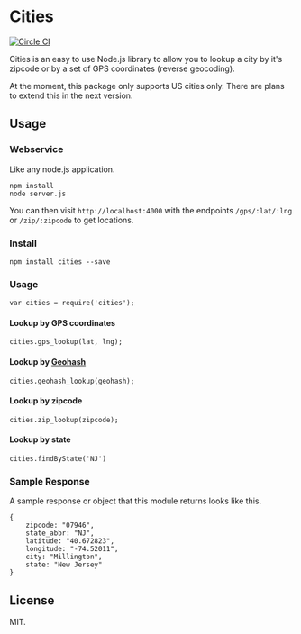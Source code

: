 # Cities

[![Circle CI](https://circleci.com/gh/sjlu/cities.svg?style=svg)](https://circleci.com/gh/sjlu/cities)

Cities is an easy to use Node.js library to allow you to lookup a city by it's zipcode or by a set
of GPS coordinates (reverse geocoding).

At the moment, this package only supports US cities only. There are plans to extend this in the
next version.

## Usage

### Webservice

Like any node.js application.

```
npm install
node server.js
```

You can then visit `http://localhost:4000` with the endpoints `/gps/:lat/:lng` or `/zip/:zipcode`
to get locations.

### Install

```
npm install cities --save
```

### Usage

```
var cities = require('cities');
```

#### Lookup by GPS coordinates

```
cities.gps_lookup(lat, lng);
```

#### Lookup by [Geohash](http://en.wikipedia.org/wiki/Geohash)

```
cities.geohash_lookup(geohash);
```

#### Lookup by zipcode

```
cities.zip_lookup(zipcode);
```

#### Lookup by state

```
cities.findByState('NJ')
```

### Sample Response

A sample response or object that this module returns looks like this.

    {
        zipcode: "07946",
        state_abbr: "NJ",
        latitude: "40.672823",
        longitude: "-74.52011",
        city: "Millington",
        state: "New Jersey"
    }

## License

MIT.
